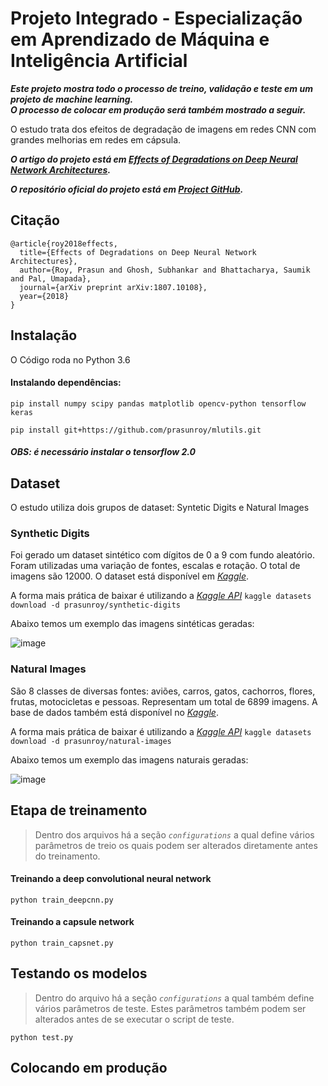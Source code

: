 # Projeto Integrado - Especialização em Aprendizado de Máquina e Inteligência Artificial 

***Este projeto mostra todo o processo de treino, validação e teste em um projeto de machine learning.***</br>
***O processo de colocar em produção será também mostrado a seguir.***

O estudo trata dos efeitos de degradação de imagens em redes CNN com grandes melhorias em redes em cápsula.

***O artigo do projeto está em [Effects of Degradations on Deep Neural Network Architectures](https://arxiv.org/abs/1807.10108).***

***O repositório oficial do projeto está em [Project GitHub](https://github.com/prasunroy/cnn-on-degraded-images).***

## Citação
```
@article{roy2018effects,
  title={Effects of Degradations on Deep Neural Network Architectures},
  author={Roy, Prasun and Ghosh, Subhankar and Bhattacharya, Saumik and Pal, Umapada},
  journal={arXiv preprint arXiv:1807.10108},
  year={2018}
}
```

## Instalação

O Código roda no Python 3.6

#### Instalando dependências:
```
pip install numpy scipy pandas matplotlib opencv-python tensorflow keras
```
```
pip install git+https://github.com/prasunroy/mlutils.git
```
##### OBS: é necessário instalar o tensorflow 2.0

## Dataset
O estudo utiliza dois grupos de dataset: Syntetic Digits e Natural Images

### Synthetic Digits
Foi gerado um dataset sintético com dígitos de 0 a 9 com fundo aleatório. Foram utilizadas uma variação de fontes, escalas e rotação. O total de imagens são 12000. O dataset está disponível em [*Kaggle*](https://www.kaggle.com/prasunroy/synthetic-digits).

A forma mais prática de baixar é utilizando a [*Kaggle API*](https://github.com/Kaggle/kaggle-api) `kaggle datasets download -d prasunroy/synthetic-digits`

Abaixo temos um exemplo das imagens sintéticas geradas:

![image](https://github.com/prasunroy/cnn-on-degraded-images/blob/master/assets/image_01.png)

### Natural Images
São 8 classes de diversas fontes: aviões, carros, gatos, cachorros, flores, frutas, motocicletas e pessoas. Representam um total de 6899 imagens. A base de dados também está disponível no [*Kaggle*](https://www.kaggle.com/prasunroy/natural-images).

A forma mais prática de baixar é utilizando a [*Kaggle API*](https://github.com/Kaggle/kaggle-api) `kaggle datasets download -d prasunroy/natural-images`

Abaixo temos um exemplo das imagens naturais geradas:

![image](https://github.com/prasunroy/cnn-on-degraded-images/blob/master/assets/image_02.png)

## Etapa de treinamento
>Dentro dos arquivos há a seção *`configurations`* a qual define vários parâmetros de treio os quais podem ser alterados diretamente antes do treinamento.

#### Treinando a deep convolutional neural network
```
python train_deepcnn.py
```

#### Treinando a capsule network
```
python train_capsnet.py
```

## Testando os modelos
>Dentro do arquivo há a seção *`configurations`* a qual também define vários parâmetros de teste. Estes parâmetros também podem ser alterados antes de se executar o script de teste.
```
python test.py
```

## Colocando em produção
